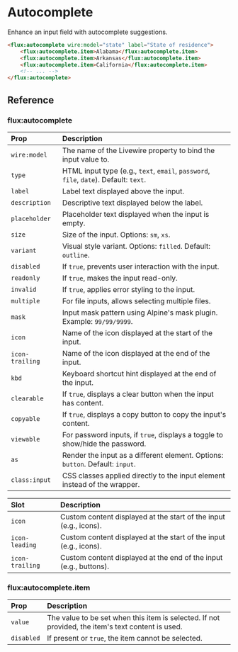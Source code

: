 # Autocomplete

Enhance an input field with autocomplete suggestions.

```html
<flux:autocomplete wire:model="state" label="State of residence">
    <flux:autocomplete.item>Alabama</flux:autocomplete.item>
    <flux:autocomplete.item>Arkansas</flux:autocomplete.item>
    <flux:autocomplete.item>California</flux:autocomplete.item>
    <!-- ... -->
</flux:autocomplete>
```

## Reference

### flux:autocomplete

| Prop          | Description                                                                                                                             |
| :------------ | :-------------------------------------------------------------------------------------------------------------------------------------- |
| `wire:model`  | The name of the Livewire property to bind the input value to.                                                                           |
| `type`        | HTML input type (e.g., `text`, `email`, `password`, `file`, `date`). Default: `text`.                                                       |
| `label`       | Label text displayed above the input.                                                                                                   |
| `description` | Descriptive text displayed below the label.                                                                                             |
| `placeholder` | Placeholder text displayed when the input is empty.                                                                                     |
| `size`        | Size of the input. Options: `sm`, `xs`.                                                                                                 |
| `variant`     | Visual style variant. Options: `filled`. Default: `outline`.                                                                            |
| `disabled`    | If `true`, prevents user interaction with the input.                                                                                    |
| `readonly`    | If `true`, makes the input read-only.                                                                                                   |
| `invalid`     | If `true`, applies error styling to the input.                                                                                          |
| `multiple`    | For file inputs, allows selecting multiple files.                                                                                       |
| `mask`        | Input mask pattern using Alpine's mask plugin. Example: `99/99/9999`.                                                                   |
| `icon`        | Name of the icon displayed at the start of the input.                                                                                   |
| `icon-trailing` | Name of the icon displayed at the end of the input.                                                                                     |
| `kbd`         | Keyboard shortcut hint displayed at the end of the input.                                                                               |
| `clearable`   | If `true`, displays a clear button when the input has content.                                                                          |
| `copyable`    | If `true`, displays a copy button to copy the input's content.                                                                          |
| `viewable`    | For password inputs, if `true`, displays a toggle to show/hide the password.                                                            |
| `as`          | Render the input as a different element. Options: `button`. Default: `input`.                                                           |
| `class:input` | CSS classes applied directly to the input element instead of the wrapper.                                                               |

| Slot          | Description                                                              |
| :------------ | :----------------------------------------------------------------------- |
| `icon`        | Custom content displayed at the start of the input (e.g., icons).        |
| `icon-leading`  | Custom content displayed at the start of the input (e.g., icons).        |
| `icon-trailing` | Custom content displayed at the end of the input (e.g., buttons).        |

### flux:autocomplete.item

| Prop     | Description                                                                                             |
| :------- | :------------------------------------------------------------------------------------------------------ |
| `value`    | The value to be set when this item is selected. If not provided, the item's text content is used.      |
| `disabled` | If present or `true`, the item cannot be selected.                                                      |
